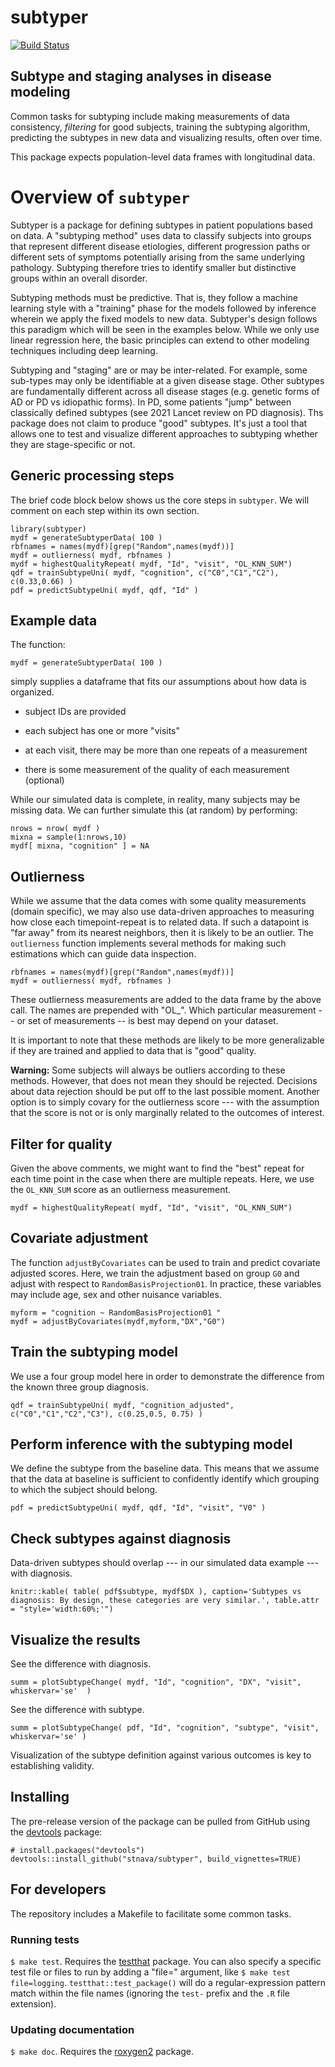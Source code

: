 # subtyper

[![Build Status](https://travis-ci.org/stnava/subtyper.png?branch=master)](https://travis-ci.org/stnava/subtyper)

## Subtype and staging analyses in disease modeling

Common tasks for subtyping include making measurements of data consistency,
*filtering* for good subjects, training the subtyping algorithm, predicting
the subtypes in new data and visualizing results, often over time.

This package expects population-level data frames with longitudinal data.


# Overview of `subtyper`

Subtyper is a package for defining subtypes in patient populations based on data.
A "subtyping method" uses data to classify subjects into groups that represent
different disease etiologies, different progression paths or different sets of
symptoms potentially arising from the same underlying pathology.  Subtyping
therefore tries to identify smaller but distinctive groups within an overall
disorder.

Subtyping methods must be predictive.  That is, they follow a machine learning
style with a "training" phase for the models followed by inference wherein we
apply the fixed models to new data.  Subtyper's design follows this paradigm
which will be seen in the examples below.  While we only use linear regression
here, the basic principles can extend to other modeling techniques including
deep learning.

Subtyping and "staging" are or may be inter-related.  For example, some sub-types
may only be identifiable at a given disease stage.  Other subtypes are fundamentally
different across all disease stages (e.g. genetic forms of AD or PD vs idiopathic forms).
In PD, some patients "jump" between classically defined subtypes (see 2021 Lancet
  review on PD diagnosis).
Ths package does not claim to produce "good" subtypes.  It's just a tool that
allows one to test and visualize different approaches to subtyping whether they
are stage-specific or not.

## Generic processing steps

The brief code block below shows us the core steps in `subtyper`.  We will
comment on each step within its own section.

```{r}
library(subtyper)
mydf = generateSubtyperData( 100 )
rbfnames = names(mydf)[grep("Random",names(mydf))]
mydf = outlierness( mydf, rbfnames )
mydf = highestQualityRepeat( mydf, "Id", "visit", "OL_KNN_SUM")
qdf = trainSubtypeUni( mydf, "cognition", c("C0","C1","C2"), c(0.33,0.66) )
pdf = predictSubtypeUni( mydf, qdf, "Id" )
```

## Example data

The function:

```{r}
mydf = generateSubtyperData( 100 )
```

simply supplies a dataframe that fits our assumptions about how data is organized.

* subject IDs are provided

* each subject has one or more "visits"

* at each visit, there may be more than one repeats of a measurement

* there is some measurement of the quality of each measurement (optional)

While our simulated data is complete, in reality,
many subjects may be missing data.   We can further simulate this  (at random) by
performing:

```{r}
nrows = nrow( mydf )
mixna = sample(1:nrows,10)
mydf[ mixna, "cognition" ] = NA
```

## Outlierness

While we assume that the data comes with some quality measurements (domain specific),
we may also use data-driven approaches to measuring how close each timepoint-repeat
is to related data.  If such a datapoint is "far away" from its nearest neighbors,
then it is likely to be an outlier.  The `outlierness` function implements
several methods for making such estimations which can guide data inspection.

```{r}
rbfnames = names(mydf)[grep("Random",names(mydf))]
mydf = outlierness( mydf, rbfnames )
```

These outlierness measurements are added to the data frame by the above call.
The names are prepended with "OL_".  Which particular measurement -- or set of
measurements -- is best may depend on your dataset.

It is important to note that these methods are likely to be more generalizable
if they are trained and applied to data that is "good" quality.

**Warning:** Some subjects will always be outliers according to these methods.
However, that does not mean they should be rejected.  Decisions about data
rejection should be put off to the last possible moment.  Another option is to
simply covary for the outlierness score --- with the assumption that the score
is not or is only marginally related to the outcomes of interest.

## Filter for quality

Given the above comments, we might want to find the "best" repeat for each
time point in the case when there are multiple repeats.  Here, we use the
`OL_KNN_SUM` score as an outlierness measurement.

```{r}
mydf = highestQualityRepeat( mydf, "Id", "visit", "OL_KNN_SUM")
```


## Covariate adjustment

The function `adjustByCovariates` can be used to train and predict
covariate adjusted scores.  Here, we train the adjustment based on group `G0`
and adjust with respect to `RandomBasisProjection01`.  In practice, these
variables may include age, sex and other nuisance variables.

```{r}
myform = "cognition ~ RandomBasisProjection01 "
mydf = adjustByCovariates(mydf,myform,"DX","G0")
```

## Train the subtyping model

We use a four group model here in order to demonstrate the
difference from the known three group diagnosis.

```{r}
qdf = trainSubtypeUni( mydf, "cognition_adjusted", c("C0","C1","C2","C3"), c(0.25,0.5, 0.75) )
```

## Perform inference with the subtyping model

We define the subtype from the baseline data.  This means that we assume that the
data at baseline is sufficient to confidently identify which grouping to which
the subject should belong.

```{r}
pdf = predictSubtypeUni( mydf, qdf, "Id", "visit", "V0" )
```

## Check subtypes against diagnosis

Data-driven subtypes should overlap --- in our simulated data example --- with diagnosis.

```{r}
knitr::kable( table( pdf$subtype, mydf$DX ), caption='Subtypes vs diagnosis: By design, these categories are very similar.', table.attr = "style='width:60%;'")
```

## Visualize the results

See the difference with diagnosis.

```{r}
summ = plotSubtypeChange( mydf, "Id", "cognition", "DX", "visit", whiskervar='se'  )
```
See the difference with subtype.

```{r}
summ = plotSubtypeChange( pdf, "Id", "cognition", "subtype", "visit", whiskervar='se' )
```

Visualization of the subtype definition against various outcomes is key to
establishing validity.


## Installing

The pre-release version of the package can be pulled from GitHub using the [devtools](https://github.com/r-lib/devtools) package:

    # install.packages("devtools")
    devtools::install_github("stnava/subtyper", build_vignettes=TRUE)

## For developers

The repository includes a Makefile to facilitate some common tasks.

### Running tests

`$ make test`. Requires the [testthat](http://testthat.r-lib.org/) package. You can also specify a specific test file or files to run by adding a "file=" argument, like `$ make test file=logging`. `testthat::test_package()` will do a regular-expression pattern match within the file names (ignoring the `test-` prefix and the `.R` file extension).

### Updating documentation

`$ make doc`. Requires the [roxygen2](https://github.com/klutometis/roxygen) package.
